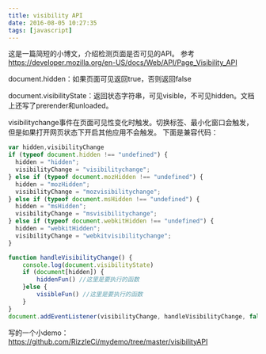 ```yaml
---
title: visibility API
date: 2016-08-05 10:27:35
tags: [javascript]
---
```

这是一篇简短的小博文，介绍检测页面是否可见的API。
参考 https://developer.mozilla.org/en-US/docs/Web/API/Page_Visibility_API

document.hidden：如果页面可见返回true，否则返回false

document.visibilityState：返回状态字符串，可见visible，不可见hidden。文档上还写了prerender和unloaded。
<!--more-->
visibilitychange事件在页面可见性变化时触发。切换标签、最小化窗口会触发，但是如果打开网页状态下开启其他应用不会触发。
下面是兼容代码：

```js
var hidden,visibilityChange
if (typeof document.hidden !== "undefined") {
  hidden = "hidden";
  visibilityChange = "visibilitychange";
} else if (typeof document.mozHidden !== "undefined") {
  hidden = "mozHidden";
  visibilityChange = "mozvisibilitychange";
} else if (typeof document.msHidden !== "undefined") {
  hidden = "msHidden";
  visibilityChange = "msvisibilitychange";
} else if (typeof document.webkitHidden !== "undefined") {
  hidden = "webkitHidden";
  visibilityChange = "webkitvisibilitychange";
}

function handleVisibilityChange() {
	console.log(document.visibilityState)
	if (document[hidden]) {
		hiddenFun() //这里是要执行的函数
	}else {
		visibleFun() //这里是要执行的函数
	}
}
document.addEventListener(visibilityChange, handleVisibilityChange, false);
```
写的一个小demo：
https://github.com/RizzleCi/mydemo/tree/master/visibilityAPI
